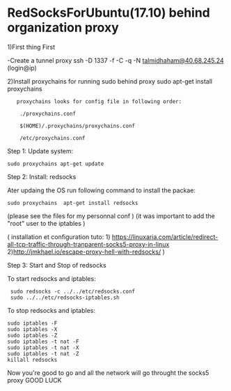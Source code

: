 # RedSocksForUbuntu(17.10) behind organization proxy

1)First thing First

-Create a tunnel proxy ssh -D 1337 -f -C -q -N talmidhaham@40.68.245.24 (login@ip)

2)Install proxychains for running sudo behind proxy
sudo apt-get install proxychains

       proxychains looks for config file in following order:

        ./proxychains.conf

        $(HOME)/.proxychains/proxychains.conf

        /etc/proxychains.conf




Step 1: Update system:

	sudo proxychains apt-get update

Step 2: Install: redsocks

Ater updaing the OS run following command to install the packae:

	sudo proxychains  apt-get install redsocks

(please see the files for my personnal conf )
(it was important to add the "root" user to the iptables )


(
installation et configuration
tuto:
	1) https://linuxaria.com/article/redirect-all-tcp-traffic-through-tranparent-socks5-proxy-in-linux
	2)http://jmkhael.io/escape-proxy-hell-with-redsocks/
)

Step 3: Start and Stop of redsocks

To start redsocks and iptables:

   	 sudo redsocks -c ../../etc/redsocks.conf
	 sudo ../../etc/redsocks-iptables.sh

To stop redsocks and iptables:

   	sudo iptables -F
	sudo iptables -X 
	sudo iptables -Z
	sudo iptables -t nat -F
	sudo iptables -t nat -X
	sudo iptables -t nat -Z
	killall redsocks

Now you're good to go and all the network will go throught the socks5 proxy
GOOD LUCK